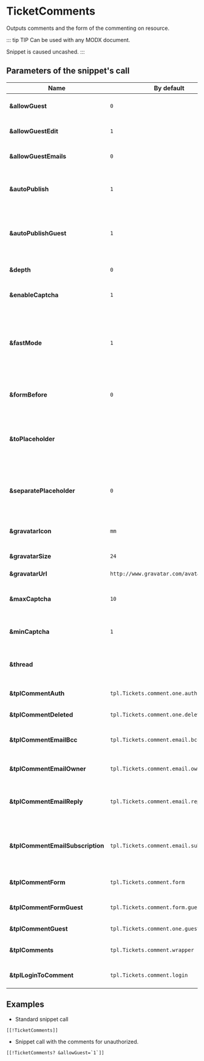 # TicketComments

Outputs comments and the form of the commenting on resource.

::: tip TIP
Can be used with any MODX document.

Snippet is caused uncashed.
:::

## Parameters of the snippet's call

<!-- TODO: Перевести описания некоторых свойств -->
| Name                             | By default                               | Description                                                                                                                                                     |
|----------------------------------|------------------------------------------|-----------------------------------------------------------------------------------------------------------------------------------------------------------------|
| **&allowGuest**                  | `0`                                      | To activate commenting for unauthorized users?                                                                                                                  |
| **&allowGuestEdit**              | `1`                                      | To allow unauthorized users to edit their comments?                                                                                                             |
| **&allowGuestEmails**            | `0`                                      | To send the guests mail notifiactions about the answers?                                                                                                        |
| **&autoPublish**                 | `1`                                      | To publish automatically all the new comments without any premoderation.                                                                                        |
| **&autoPublishGuest**            | `1`                                      | To publish automatically all the new comments of the unauthorized users without any premoderation.                                                              |
| **&depth**                       | `0`                                      | Integer for indicating maximum depth of the comment branch.                                                                                                     |
| **&enableCaptcha**               | `1`                                      | To activate protection from spam for unauthorized users?                                                                                                        |
| **&fastMode**                    | `1`                                      | If activated - values from DB only will be fitted in the result chunk. All the unprocessed tags MODX, such as filters, snippet output and others - will be cut. |
| **&formBefore**                  | `0`                                      | To place form of the commenting before comments. No by default.                                                                                                 |
| **&toPlaceholder**               |                                          | If it is not empty, snippet will save all the data in placeholder with the very name instead of displaying on the screen.                                       |
| **&separatePlaceholder**         | `0`                                      | При параметре 1 вывести форму и комментарии в плейсхолдеры *toPlaceholder*_form, *toPlaceholder*_thread.                                                        |
| **&gravatarIcon**                | `mm`                                     | If user's profile picture is not found - to load this picture for the replacement.                                                                              |
| **&gravatarSize**                | `24`                                     | Profile picture size loaded.                                                                                                                                    |
| **&gravatarUrl**                 | `http://www.gravatar.com/avatar/`        | Download location for profile pictures.                                                                                                                         |
| **&maxCaptcha**                  | `10`                                     | Maximum number for generation of the code wchich protects from spam.                                                                                            |
| **&minCaptcha**                  | `1`                                      | Minimum number for generation of the code wchich protects from spam.                                                                                            |
| **&thread**                      |                                          | Name of the comment branch. `resource-[[*id]]` by default.                                                                                                      |
| **&tplCommentAuth**              | `tpl.Tickets.comment.one.auth`           | Comment chunck to show to authorized user.                                                                                                                      |
| **&tplCommentDeleted**           | `tpl.Tickets.comment.one.deleted`        | Chunk of the deleted comment.                                                                                                                                   |
| **&tplCommentEmailBcc**          | `tpl.Tickets.comment.email.bcc`          | Chunk for notification of the web-sites admins about new comment.                                                                                               |
| **&tplCommentEmailOwner**        | `tpl.Tickets.comment.email.owner`        | Chunk for notification of the ticket's owner about new comment.                                                                                                 |
| **&tplCommentEmailReply**        | `tpl.Tickets.comment.email.reply`        | Chunk for notification of the user that a response to his comment has appeared.                                                                                 |
| **&tplCommentEmailSubscription** | `tpl.Tickets.comment.email.subscription` | Chunck for notification of subscribed user that a new comment has appeared in the theme.                                                                        |
| **&tplCommentForm**              | `tpl.Tickets.comment.form`               | Chunck for form of the new comment to add.                                                                                                                      |
| **&tplCommentFormGuest**         | `tpl.Tickets.comment.form.guest`         | Chunck for form of the new comment to add for quests.                                                                                                           |
| **&tplCommentGuest**             | `tpl.Tickets.comment.one.guest`          | Comment chunck for quests to show.                                                                                                                              |
| **&tplComments**                 | `tpl.Tickets.comment.wrapper`            | Chunck wrapper for all the comments of the page.                                                                                                                |
| **&tplLoginToComment**           | `tpl.Tickets.comment.login`              | Chunck with the requirement to authorize.                                                                                                                       |

## Examples

- Standard snippet call

```modx
[[!TicketComments]]

```

- Snippet call with the comments for unauthorized.

```modx
[[!TicketComments? &allowGuest=`1`]]
```
